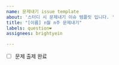 ```yaml
---
name: 문제내기 issue template
about: '스터디 시 문제내기 이슈 템플릿 입니다. '
title: "[이름] n월 n주 문제내기"
labels: question❤️
assignees: brightyein

---
```


- [ ] 문제 출제 완료
